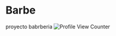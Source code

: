 # Barbe
proyecto babrberia
 ![Profile View Counter](https://komarev.com/ghpvc/?username=Your_GitHub_Username)
